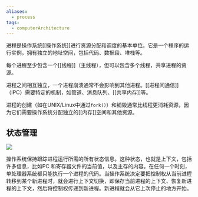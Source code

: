```yaml
---
aliases:
  - process
tags:
  - computerArchitecture
---
```


进程是操作系统[[操作系统]]进行资源分配和调度的基本单位。它是一个程序的运行实例，拥有独立的地址空间，包括代码、数据段、堆栈等。

每个进程至少包含一个[[线程]]（主线程），但可以包含多个线程，共享进程的资源。

进程之间相互独立，一个进程崩溃通常不会影响到其他进程。[[进程间通信]]（IPC）需要特定的机制，如管道、消息队列、[[共享内存]]等。

进程的创建（如在UNIX/Linux中通过`fork()`）和销毁通常比线程更消耗资源，因为它们需要操作系统分配独立的[[内存]]空间和其他资源。

## 状态管理

![](https://img-blog.csdnimg.cn/img_convert/c7f56290481fd503a414f56f3a13e532.png)

操作系统保持跟踪进程运行所需的所有状态信息。这种状态，也就是上下文，包括许多信息，比如PC 和寄存器文件的当前值，以及主存的内容。在任何一个时刻，单处理器系统都只能执行一个进程的代码。当操作系统决定要把控制权从当前进程转移到某个新进程时，就会进行上下文切换，即保存当前进程的上下文、恢复新进程的上下文，然后将控制权传递到新进程。新进程就会从它上次停止的地方开始。



